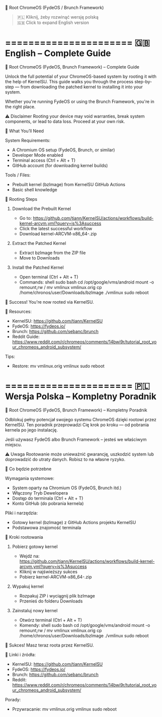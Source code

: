 📱 Root ChromeOS (FydeOS / Brunch Framework)

> 🇵🇱 Kliknij, żeby rozwinąć wersję polską  
> 🇬🇧 Click to expand English version

======================
🇬🇧 English – Complete Guide
======================

📱 Root ChromeOS (FydeOS, Brunch Framework) – Complete Guide

Unlock the full potential of your ChromeOS-based system by rooting it with the help of KernelSU.
This guide walks you through the process step-by-step — from downloading the patched kernel to installing it into your system.

Whether you're running FydeOS or using the Brunch Framework, you're in the right place.

⚠️ Disclaimer
Rooting your device may void warranties, break system components, or lead to data loss. Proceed at your own risk.

🚀 What You’ll Need

System Requirements:
- A Chromium OS setup (FydeOS, Brunch, or similar)
- Developer Mode enabled
- Terminal access (Ctrl + Alt + T)
- GitHub account (for downloading kernel builds)

Tools / Files:
- Prebuilt kernel (bzImage) from KernelSU GitHub Actions
- Basic shell knowledge

🧩 Rooting Steps

1. Download the Prebuilt Kernel
   - Go to: https://github.com/tiann/KernelSU/actions/workflows/build-kernel-arcvm.yml?query=is%3Asuccess
   - Click the latest successful workflow
   - Download kernel-ARCVM-x86_64-<version>.zip

2. Extract the Patched Kernel
   - Extract bzImage from the ZIP file
   - Move to Downloads

3. Install the Patched Kernel
   - Open terminal (Ctrl + Alt + T)
   - Commands:
     shell
     sudo bash
     cd /opt/google/vms/android
     mount -o remount,rw /
     mv vmlinux vmlinux.orig
     cp /home/chronos/user/Downloads/bzImage ./vmlinux
     sudo reboot

🎉 Success!
You're now rooted via KernelSU.

📎 Resources:
- KernelSU: https://github.com/tiann/KernelSU
- FydeOS: https://fydeos.io/
- Brunch: https://github.com/sebanc/brunch
- Reddit Guide: https://www.reddit.com/r/chromeos/comments/14bwi9r/tutorial_root_your_chromeos_android_subsystem/

Tips:
- Restore:
  mv vmlinux.orig vmlinux
  sudo reboot

======================
🇵🇱 Wersja Polska – Kompletny Poradnik
======================

📱 Root ChromeOS (FydeOS, Brunch Framework) – Kompletny Poradnik

Odblokuj pełny potencjał swojego systemu ChromeOS dzięki rootowi przez KernelSU.
Ten poradnik przeprowadzi Cię krok po kroku — od pobrania kernela po jego instalację.

Jeśli używasz FydeOS albo Brunch Framework – jesteś we właściwym miejscu.

⚠️ Uwaga
Rootowanie może unieważnić gwarancję, uszkodzić system lub doprowadzić do utraty danych. Robisz to na własne ryzyko.

🚀 Co będzie potrzebne

Wymagania systemowe:
- System oparty na Chromium OS (FydeOS, Brunch itd.)
- Włączony Tryb Dewelopera
- Dostęp do terminala (Ctrl + Alt + T)
- Konto GitHub (do pobrania kernela)

Pliki i narzędzia:
- Gotowy kernel (bzImage) z GitHub Actions projektu KernelSU
- Podstawowa znajomość terminala

🧩 Kroki rootowania

1. Pobierz gotowy kernel
   - Wejdź na: https://github.com/tiann/KernelSU/actions/workflows/build-kernel-arcvm.yml?query=is%3Asuccess
   - Kliknij w najświeższy sukces
   - Pobierz kernel-ARCVM-x86_64-<wersja>.zip

2. Wypakuj kernel
   - Rozpakuj ZIP i wyciągnij plik bzImage
   - Przenieś do folderu Downloads

3. Zainstaluj nowy kernel
   - Otwórz terminal (Ctrl + Alt + T)
   - Komendy:
     shell
     sudo bash
     cd /opt/google/vms/android
     mount -o remount,rw /
     mv vmlinux vmlinux.orig
     cp /home/chronos/user/Downloads/bzImage ./vmlinux
     sudo reboot

🎉 Sukces!
Masz teraz roota przez KernelSU.

📎 Linki i źródła:
- KernelSU: https://github.com/tiann/KernelSU
- FydeOS: https://fydeos.io/
- Brunch: https://github.com/sebanc/brunch
- Reddit: https://www.reddit.com/r/chromeos/comments/14bwi9r/tutorial_root_your_chromeos_android_subsystem/

Porady:
- Przywracanie:
  mv vmlinux.orig vmlinux
  sudo reboot
